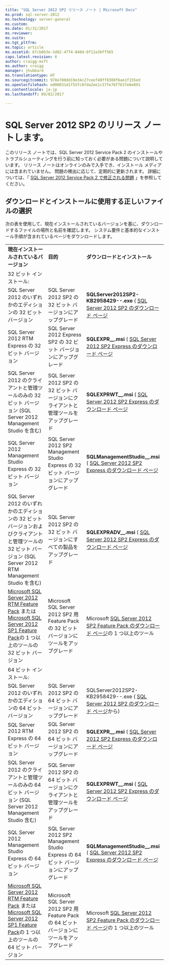 ```yaml
---
title: "SQL Server 2012 SP2 リリース ノート | Microsoft Docs"
ms.prod: sql-server-2012
ms.technology: server-general
ms.custom: 
ms.date: 01/31/2017
ms.reviewer: 
ms.suite: 
ms.tgt_pltfrm: 
ms.topic: article
ms.assetid: 67cb8b3e-3d82-47f4-840d-0f12a3bff565
caps.latest.revision: 6
author: craigg-msft
ms.author: craigg
manager: jhubbard
ms.translationtype: HT
ms.sourcegitcommit: 978e780dd19e34c27ceef49ff8388f6ae1f155ed
ms.openlocfilehash: ed00031d1f55fc6fda2ee1c37fe76f7637e8e891
ms.contentlocale: ja-jp
ms.lasthandoff: 09/02/2017

---
```

# <a name="sql-server-2012-sp2-release-notes"></a>SQL Server 2012 SP2 のリリース ノートします。
このリリース ノートでは、SQL Server 2012 Service Pack 2 のインストールやトラブルシューティングを行う前に知っておく必要がある問題について説明しています。 リリース ノートはオンラインのみで入手でき、インストール メディアには含まれていません。 問題の検出に応じて、定期的に更新されます。 詳細については、「 [SQL Server 2012 Service Pack 2 で修正される問題](http://support.microsoft.com/KB/2958429) 」を参照してください。  
  
## <a name="choose-the-correct-file-to-download-and-install"></a>ダウンロードとインストールに使用する正しいファイルの選択  
次の表を使用して、現在インストールされているバージョンを基に、ダウンロードするファイルの場所と名前を確認します。 システム要件と基本的なインストール手順が含まれているページをダウンロードします。  
  
||||  
|-|-|-|  
|**現在インストールされているバージョン**|**目的**|**ダウンロードとインストール**|  
|32 ビット インストール:|||  
|SQL Server 2012 のいずれかのエディションの 32 ビット バージョン|SQL Server 2012 SP2 の 32 ビット バージョンにアップグレード|**SQLServer2012SP2-KB2958429-**<arch>**-**<lang id>**.exe** ( [SQL Server 2012 SP2 のダウンロード ページ](http://go.microsoft.com/fwlink/?LinkID=401006)|  
|SQL Server 2012 RTM Express の 32 ビット バージョン|SQL Server 2012 Express SP2 の 32 ビット バージョンにアップグレード|**SQLEXPR_**<arch>**_**<lang>**.msi** ( [SQL Server 2012 SP2 Express のダウンロード ページ](http://go.microsoft.com/fwlink/?LinkID=401007)|  
|SQL Server 2012 のクライアントと管理ツールのみの 32 ビット バージョン (SQL Server 2012 Management Studio を含む)|SQL Server 2012 SP2 の 32 ビット バージョンにクライアントと管理ツールをアップグレード|**SQLEXPRWT_**<arch>**_**<lang>**.msi** ( [SQL Server 2012 SP2 Express のダウンロード ページ](http://go.microsoft.com/fwlink/?LinkID=401007)|  
|SQL Server 2012 Management Studio Express の 32 ビット バージョン|SQL Server 2012 SP2 Management Studio Express の 32 ビット バージョンにアップグレード|**SQLManagementStudio_**<arch>**_**<lang>**.msi** ( [SQL Server 2012 SP2 Express のダウンロード ページ](http://go.microsoft.com/fwlink/?LinkID=401007)|  
|SQL Server 2012 のいずれかのエディションの 32 ビット バージョンおよびクライアントと管理ツールの 32 ビット バージョン (SQL Server 2012 RTM Management Studio を含む)|SQL Server 2012 SP2 の 32 ビット バージョンにすべての製品をアップグレード|**SQLEXPRADV_**<arch>**_**<lang>**.msi** ( [SQL Server 2012 SP2 Express のダウンロード ページ](http://go.microsoft.com/fwlink/?LinkID=401007)|  
|[Microsoft SQL Server 2012 RTM Feature Pack](http://www.microsoft.com/download/details.aspx?id=29065) または [Microsoft SQL Server 2012 SP1 Feature Pack](http://go.microsoft.com/fwlink/p/?LinkID=268266)の 1 つ以上のツールの 32 ビット バージョン|Microsoft SQL Server 2012 SP2 用 Feature Pack の 32 ビット バージョンにツールをアップグレード|Microsoft [SQL Server 2012 SP2 Feature Pack のダウンロード ページ](http://go.microsoft.com/fwlink/?LinkID=401008)の 1 つ以上のツール|  
|64 ビット インストール:|||  
|SQL Server 2012 のいずれかのエディションの 64 ビット バージョン|SQL Server 2012 SP2 の 64 ビット バージョンにアップグレード|SQLServer2012SP2-KB2958429-<arch>-<langid>.exe ( [SQL Server 2012 SP2 のダウンロード ページ](http://go.microsoft.com/fwlink/?LinkID=401006)から)|  
|SQL Server 2012 RTM Express の 64 ビット バージョン|SQL Server 2012 SP2 の 64 ビット バージョンにアップグレード|**SQLEXPR_**<arch>**_**<lang>**.msi** ( [SQL Server 2012 SP2 Express のダウンロード ページ](http://go.microsoft.com/fwlink/?LinkID=401007)|  
|SQL Server 2012 のクライアントと管理ツールのみの 64 ビット バージョン (SQL Server 2012 Management Studio 含む)|SQL Server 2012 SP2 の 64 ビット バージョンにクライアントと管理ツールをアップグレード|**SQLEXPRWT_**<arch>**_**<lang>**.msi** ( [SQL Server 2012 SP2 Express のダウンロード ページ](http://go.microsoft.com/fwlink/?LinkID=401007)|  
|SQL Server 2012 Management Studio Express の 64 ビット バージョン|SQL Server 2012 SP2 Management Studio Express の 64 ビット バージョンにアップグレード|**SQLManagementStudio_**<arch>**_**<lang>**.msi** ( [SQL Server 2012 SP2 Express のダウンロード ページ](http://go.microsoft.com/fwlink/?LinkID=401007)|  
|[Microsoft SQL Server 2012 RTM Feature Pack](http://www.microsoft.com/download/details.aspx?id=29065) または [Microsoft SQL Server 2012 SP1 Feature Pack](http://go.microsoft.com/fwlink/p/?LinkID=268266)の 1 つ以上のツールの 64 ビット バージョン|Microsoft SQL Server 2012 SP2 用 Feature Pack の 64 ビット バージョンにツールをアップグレード|Microsoft [SQL Server 2012 SP2 Feature Pack のダウンロード ページ](http://go.microsoft.com/fwlink/?LinkID=401008)の 1 つ以上のツール|  
  

